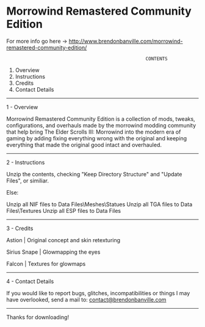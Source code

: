# Morrowind Remastered Community Edition
For more info go here -> http://www.brendonbanville.com/morrowind-remastered-community-edition/

                                                       CONTENTS                                                       
1) Overview
2) Instructions
3) Credits
4) Contact Details
-------------------------------------------------------------------------------------------------------

1 - Overview

Morrowind Remastered Community Edition is a collection of mods, tweaks, configurations, and overhauls made by the morrowind modding community that help bring The Elder Scrolls III: Morrowind into the modern era of gaming by adding fixing everything wrong with the original and keeping everything that made the original good intact and overhauled.

-------------------------------------------------------------------------------------------------------

2 - Instructions

Unzip the contents, checking "Keep Directory Structure" and "Update Files", or similiar.

Else:

Unzip all NIF files to Data Files\Meshes\Statues
Unzip all TGA files to Data Files\Textures
Unzip all ESP files to Data Files

-------------------------------------------------------------------------------------------------------

3 - Credits

Astion | Original concept and skin retexturing

Sirius Snape | Glowmapping the eyes

Falcon | Textures for glowmaps

-------------------------------------------------------------------------------------------------------

4 - Contact Details

If you would like to report bugs, glitches, incompatibilities or things I may have overlooked, send a mail to:
contact@brendonbanville.com

-------------------------------------------------------------------------------------------------------

Thanks for downloading!
